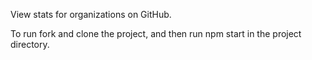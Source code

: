 View stats for organizations on GitHub.

To run fork and clone the project, and then run npm start in the project directory.
